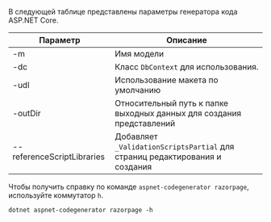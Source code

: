 В следующей таблице представлены параметры генератора кода ASP.NET Core.

| Параметр               | Описание|
| ----------------- | ------------ |
| -m  | Имя модели |
| -dc  | Класс `DbContext` для использования. |
| -udl | Использование макета по умолчанию |
| -outDir | Относительный путь к папке выходных данных для создания представлений |
| --referenceScriptLibraries | Добавляет `_ValidationScriptsPartial` для страниц редактирования и создания |

Чтобы получить справку по команде `aspnet-codegenerator razorpage`, используйте коммутатор `h`.

```console
dotnet aspnet-codegenerator razorpage -h
```
